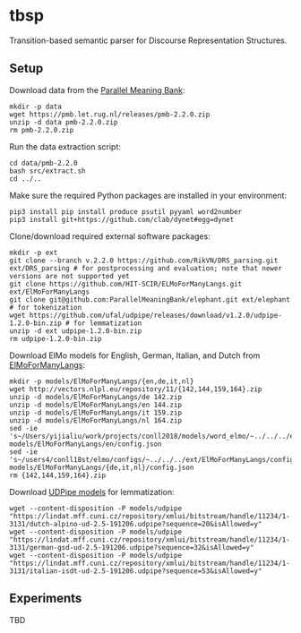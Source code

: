 tbsp
====

Transition-based semantic parser for Discourse Representation Structures.

Setup
-----

Download data from the [Parallel Meaning Bank](https://pmb.let.rug.nl):

    mkdir -p data
    wget https://pmb.let.rug.nl/releases/pmb-2.2.0.zip
    unzip -d data pmb-2.2.0.zip
    rm pmb-2.2.0.zip

Run the data extraction script:

    cd data/pmb-2.2.0
    bash src/extract.sh
    cd ../..

Make sure the required Python packages are installed in your environment:

    pip3 install pip install produce psutil pyyaml word2number
    pip3 install git+https://github.com/clab/dynet#egg=dynet

Clone/download required external software packages:

    mkdir -p ext
    git clone --branch v.2.2.0 https://github.com/RikVN/DRS_parsing.git ext/DRS_parsing # for postprocessing and evaluation; note that newer versions are not supported yet
    git clone https://github.com/HIT-SCIR/ELMoForManyLangs.git ext/ElMoForManyLangs
    git clone git@github.com:ParallelMeaningBank/elephant.git ext/elephant # for tokenization
    wget https://github.com/ufal/udpipe/releases/download/v1.2.0/udpipe-1.2.0-bin.zip # for lemmatization
    unzip -d ext udpipe-1.2.0-bin.zip
    rm udpipe-1.2.0-bin.zip

Download ElMo models for English, German, Italian, and Dutch from
[ElMoForManyLangs](https://github.com/HIT-SCIR/ELMoForManyLangs):

    mkdir -p models/ElMoForManyLangs/{en,de,it,nl}
    wget http://vectors.nlpl.eu/repository/11/{142,144,159,164}.zip
    unzip -d models/ElMoForManyLangs/de 142.zip
    unzip -d models/ElMoForManyLangs/en 144.zip
    unzip -d models/ElMoForManyLangs/it 159.zip
    unzip -d models/ElMoForManyLangs/nl 164.zip
    sed -ie 's~/Users/yijialiu/work/projects/conll2018/models/word_elmo/~../../../ext/ElMoForManyLangs/configs/~' models/ElMoForManyLangs/en/config.json
    sed -ie 's~/users4/conll18st/elmo/configs/~../../../ext/ElMoForManyLangs/configs/~' models/ElMoForManyLangs/{de,it,nl}/config.json
    rm {142,144,159,164}.zip

Download [UDPipe models](http://ufal.mff.cuni.cz/udpipe/models) for lemmatization:

    wget --content-disposition -P models/udpipe "https://lindat.mff.cuni.cz/repository/xmlui/bitstream/handle/11234/1-3131/dutch-alpino-ud-2.5-191206.udpipe?sequence=20&isAllowed=y"
    wget --content-disposition -P models/udpipe "https://lindat.mff.cuni.cz/repository/xmlui/bitstream/handle/11234/1-3131/german-gsd-ud-2.5-191206.udpipe?sequence=32&isAllowed=y"
    wget --content-disposition -P models/udpipe "https://lindat.mff.cuni.cz/repository/xmlui/bitstream/handle/11234/1-3131/italian-isdt-ud-2.5-191206.udpipe?sequence=53&isAllowed=y"

Experiments
-----------

TBD
